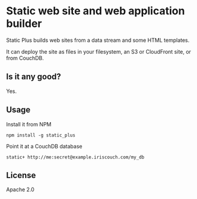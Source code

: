 # Static web site and web application builder

Static Plus builds web sites from a data stream and some HTML templates.

It can deploy the site as files in your filesystem, an S3 or CloudFront site, or from CouchDB.

## Is it any good?

Yes.

## Usage

Install it from NPM

    npm install -g static_plus

Point it at a CouchDB database

    static+ http://me:secret@example.iriscouch.com/my_db

## License

Apache 2.0
